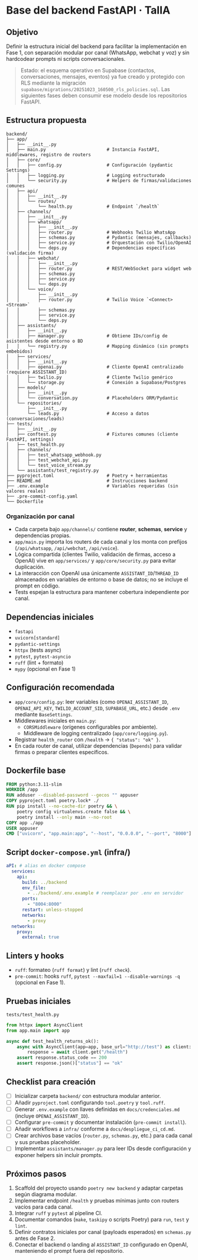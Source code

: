 # Base del backend FastAPI · TalIA

## Objetivo
Definir la estructura inicial del backend para facilitar la implementación en Fase 1, con separación modular por canal (WhatsApp, webchat y voz) y sin hardcodear prompts ni scripts conversacionales.

> Estado: el esquema operativo en Supabase (contactos, conversaciones, mensajes, eventos) ya fue creado y protegido con RLS mediante la migración `supabase/migrations/20251023_160500_rls_policies.sql`. Las siguientes fases deben consumir ese modelo desde los repositorios FastAPI.

## Estructura propuesta
```
backend/
├── app/
│   ├── __init__.py
│   ├── main.py                       # Instancia FastAPI, middlewares, registro de routers
│   ├── core/
│   │   ├── config.py                 # Configuración (pydantic Settings)
│   │   ├── logging.py                # Logging estructurado
│   │   └── security.py               # Helpers de firmas/validaciones comunes
│   ├── api/
│   │   ├── __init__.py
│   │   └── routes/
│   │       └── health.py             # Endpoint `/health`
│   ├── channels/
│   │   ├── __init__.py
│   │   ├── whatsapp/
│   │   │   ├── __init__.py
│   │   │   ├── router.py             # Webhooks Twilio WhatsApp
│   │   │   ├── schemas.py            # Pydantic (mensajes, callbacks)
│   │   │   ├── service.py            # Orquestación con Twilio/OpenAI
│   │   │   └── deps.py               # Dependencias específicas (validación firma)
│   │   ├── webchat/
│   │   │   ├── __init__.py
│   │   │   ├── router.py             # REST/WebSocket para widget web
│   │   │   ├── schemas.py
│   │   │   ├── service.py
│   │   │   └── deps.py
│   │   └── voice/
│   │       ├── __init__.py
│   │       ├── router.py             # Twilio Voice `<Connect><Stream>`
│   │       ├── schemas.py
│   │       ├── service.py
│   │       └── deps.py
│   ├── assistants/
│   │   ├── __init__.py
│   │   ├── manager.py                # Obtiene IDs/config de asistentes desde entorno o BD
│   │   └── registry.py               # Mapping dinámico (sin prompts embebidos)
│   ├── services/
│   │   ├── __init__.py
│   │   ├── openai.py                 # Cliente OpenAI centralizado (requiere ASSISTANT_ID)
│   │   ├── twilio.py                 # Cliente Twilio genérico
│   │   └── storage.py                # Conexión a Supabase/Postgres
│   ├── models/
│   │   ├── __init__.py
│   │   └── conversation.py           # Placeholders ORM/Pydantic
│   └── repositories/
│       ├── __init__.py
│       └── leads.py                  # Acceso a datos (conversaciones/leads)
├── tests/
│   ├── __init__.py
│   ├── conftest.py                   # Fixtures comunes (cliente FastAPI, settings)
│   ├── test_health.py
│   ├── channels/
│   │   ├── test_whatsapp_webhook.py
│   │   ├── test_webchat_api.py
│   │   └── test_voice_stream.py
│   └── assistants/test_registry.py
├── pyproject.toml                    # Poetry + herramientas
├── README.md                         # Instrucciones backend
├── .env.example                      # Variables requeridas (sin valores reales)
├── .pre-commit-config.yaml
└── Dockerfile
```

### Organización por canal
- Cada carpeta bajo `app/channels/` contiene **router**, **schemas**, **service** y dependencias propias.
- `app/main.py` importa los routers de cada canal y los monta con prefijos (`/api/whatsapp`, `/api/webchat`, `/api/voice`).
- Lógica compartida (clientes Twilio, validación de firmas, acceso a OpenAI) vive en `app/services/` y `app/core/security.py` para evitar duplicación.
- La interacción con OpenAI usa únicamente `ASSISTANT_ID`/`THREAD_ID` almacenados en variables de entorno o base de datos; no se incluye el prompt en código.
- Tests espejan la estructura para mantener cobertura independiente por canal.

## Dependencias iniciales
- `fastapi`
- `uvicorn[standard]`
- `pydantic-settings`
- `httpx` (tests async)
- `pytest`, `pytest-asyncio`
- `ruff` (lint + formato)
- `mypy` (opcional en Fase 1)

## Configuración recomendada
- `app/core/config.py`: leer variables (como `OPENAI_ASSISTANT_ID`, `OPENAI_API_KEY`, `TWILIO_ACCOUNT_SID`, `SUPABASE_URL`, etc.) desde `.env` mediante `BaseSettings`.
- Middlewares iniciales en `main.py`:
  - `CORSMiddleware` (orígenes configurables por ambiente).
  - Middleware de logging centralizado (`app/core/logging.py`).
- Registrar `health_router` con `/health` → `{ "status": "ok" }`.
- En cada router de canal, utilizar dependencias (`Depends`) para validar firmas o preparar clientes específicos.

## Dockerfile base
```dockerfile
FROM python:3.11-slim
WORKDIR /app
RUN adduser --disabled-password --gecos "" appuser
COPY pyproject.toml poetry.lock* ./
RUN pip install --no-cache-dir poetry && \
    poetry config virtualenvs.create false && \
    poetry install --only main --no-root
COPY app ./app
USER appuser
CMD ["uvicorn", "app.main:app", "--host", "0.0.0.0", "--port", "8000"]
```

## Script `docker-compose.yml` (infra/)
```yaml
aPI: # alias en docker compose
  services:
    api:
      build: ../backend
      env_file:
        - ../backend/.env.example # reemplazar por .env en servidor
      ports:
        - "8004:8000"
      restart: unless-stopped
      networks:
        - proxy
  networks:
    proxy:
      external: true
```

## Linters y hooks
- `ruff`: formateo (`ruff format`) y lint (`ruff check`).
- `pre-commit`: hooks `ruff`, `pytest --maxfail=1 --disable-warnings -q` (opcional en Fase 1).

## Pruebas iniciales
`tests/test_health.py`
```python
from httpx import AsyncClient
from app.main import app

async def test_health_returns_ok():
    async with AsyncClient(app=app, base_url="http://test") as client:
        response = await client.get("/health")
    assert response.status_code == 200
    assert response.json()["status"] == "ok"
```

## Checklist para creación
- [ ] Inicializar carpeta `backend/` con estructura modular anterior.
- [ ] Añadir `pyproject.toml` configurando `tool.poetry` y `tool.ruff`.
- [ ] Generar `.env.example` con llaves definidas en `docs/credenciales.md` (incluye `OPENAI_ASSISTANT_ID`).
- [ ] Configurar `pre-commit` y documentar instalación (`pre-commit install`).
- [ ] Añadir workflows a `infra/` conforme a `docs/despliegue_ci_cd.md`.
- [ ] Crear archivos base vacíos (`router.py`, `schemas.py`, etc.) para cada canal y sus pruebas placeholder.
- [ ] Implementar `assistants/manager.py` para leer IDs desde configuración y exponer helpers sin incluir prompts.

## Próximos pasos
1. Scaffold del proyecto usando `poetry new backend` y adaptar carpetas según diagrama modular.
2. Implementar endpoint `/health` y pruebas mínimas junto con routers vacíos para cada canal.
3. Integrar `ruff` y `pytest` al pipeline CI.
4. Documentar comandos (`make`, `taskipy` o scripts Poetry) para `run`, `test` y `lint`.
5. Definir contratos iniciales por canal (payloads esperados) en `schemas.py` antes de Fase 2.
6. Conectar el backend o landing al `ASSISTANT_ID` configurado en OpenAI, manteniendo el prompt fuera del repositorio.
